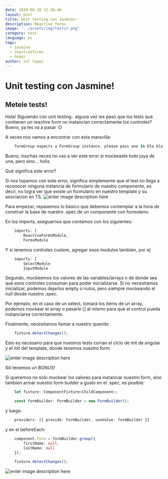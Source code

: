 ```yaml
---
date: 2020-06-18 12:26:40
layout: post
title: Unit testing con Jasmine!
description: Reactive forms
image: "../assets/img/tests2.png"
category: test
language: es
tags:
  - jasmine
  - reactiveforms
  - humor
author: sol lopez
---
```


# Unit testing con Jasmine!

## Metele tests!

Hola! Siguiendo con unit testing.. alguna vez les pasó que los tests que contienen un reactive form no instancian correctamente los controles? Bueno, ya les va a pasar :O

A veces nos vamos a encontrar con esta maravilla:

```typescript
    formGroup expects a FormGroup instance, please pass one in bla bla bla
```

Bueno, muchas veces no vas a ver este error si mockeaste todo joya de una, pero sino... holis

Qué significa este error?

Si nos topamos con este error, significa simplemente que el test no llega a reconocer ninguna instancia de formulario de nuestro componente, es decir, no logra ver que existe un formulario en nuestro template y su asociacion en TS.
![enter image description here](https://www.generadormemes.com/download/82iu845i7eevh1my3la94t5thtcbgwhkrp9fazs6m8pfdrq6ck21t0hjshlz0b9)

Para empezar, repasemos lo básico que debemos contemplar a la hora de construir la base de nuestro .spec de un componente con formulario:

En los imports, aseguarnos que contamos con los siguientes:

```typescript
    imports: [
        ReactiveFormsModule,
        FormsModule
```

Y si tenemos controles custom, agregar esos modulos tambien, por ej

```typescript
    imports: [
        SelectModule
        InputModule
```

Segundo, mockeemos los valores de las variables/arrays o de donde sea que esos controles consuman para poder inicializarse. Si no necesitamos inicializar, podemos dejarlos empty o nulos, pero siempre mockeando el null desde nuestro .spec.

Por ejemplo, en el caso de un select, tomará los items de un array, podemos mockear el array o pasarle [] al mismo para que el control pueda instanciarse correctamente.

Finalmente, necesitamos llamar a nuestro querido

```typescript
    fixture.detectChanges();
```

Esto es necesario para que nuestros tests corran el ciclo de init de angular y el init del template, donde tenemos nuestro form.

![enter image description here](https://encrypted-tbn0.gstatic.com/images?q=tbn:ANd9GcSBjIp1tH1msYRzKrod0BjyHJbnwNhmMBO0WzHhXcZd3cAEZt3H&usqp=CAU)

Siii tenemos un BONUS!

Si queremos no solo mockear los valores para instanciar nuestro form, sino tambien armar nuestro form builder a gusto en el .spec, es posible:

```typescript
    let fixture: ComponentFixture<ChildComponent>;

    const formBuilder: FormBuilder = new FormBuilder();
```

y luego:

```typescript
    providers: [{ provide: FormBuilder, useValue: formBuilder }]
```

y en el beforeEach:

```typescript
    component.form = formBuilder.group({
        firstName: null,
        lastName: null
    });

    fixture.detectChanges();
```

![enter image description here](https://i.pinimg.com/originals/39/46/07/394607fdeea1f286afe8a4a0a28ec9fe.png)


